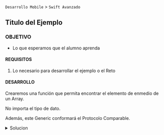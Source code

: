  
`Desarrollo Mobile` > `Swift Avanzado`
	
## Titulo del Ejemplo 

### OBJETIVO 

- Lo que esperamos que el alumno aprenda 

#### REQUISITOS 

1. Lo necesario para desarrollar el ejemplo o el Reto 

#### DESARROLLO

Crearemos una función que permita encontrar el elemento de enmedio de un Array.

No importa el tipo de dato.

Además, este Generic conformará el Protocolo Comparable.

<details>
	<summary>Solucion</summary>
<p> Creamos una función común, con un generic de nombre T.</p>
	
```
func middleVal<T: Comparable>(array: [T]) -> T? {
 	//...
}
```

<p> Para el algoritmo es necesario comparar si es vacio, de ser vacio el resultado seria nulo.</p>
	
```
guard !array.isEmpty else { return nil }
```

<p> Será necesario ordenar el Array para luego obtener el número de elementos y encontrar el elemento central.</p>
	
```
array.sorted()[(array.count - 1)/2]
```

<p> Finalmente:</p>

```
func middleVal<T: Comparable>(array: [T]) -> T? {
  guard !array.isEmpty else { return nil }
  return array.sorted()[(array.count - 1)/2]
}
```

</details> 



